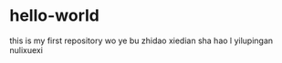 # hello-world
this is my first repository
wo ye bu zhidao xiedian sha hao l   yilupingan  nulixuexi
